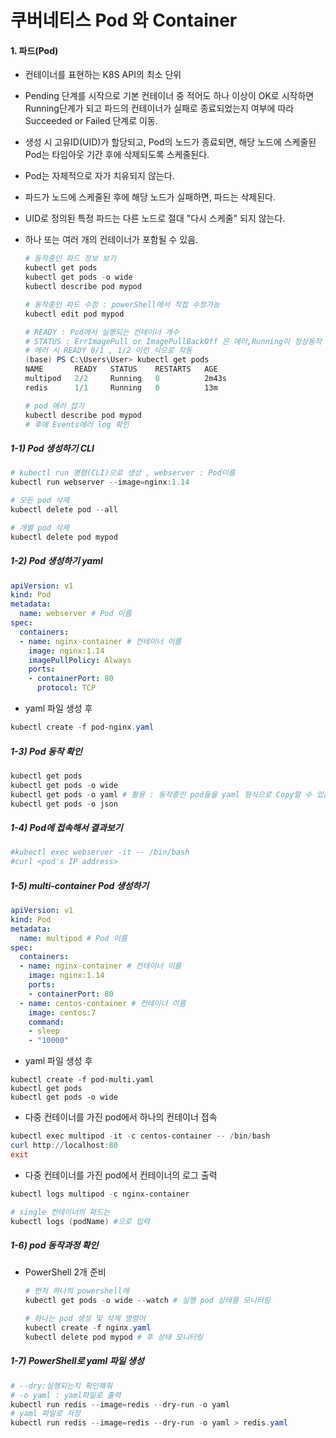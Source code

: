 # 쿠버네티스 Pod 와 Container

#### 1. 파드(Pod) 

- 컨테이너를 표현하는 K8S API의 최소 단위

- Pending 단계를 시작으로 기본 컨테이너 중 적어도 하나 이상이 OK로 시작하면 Running단계가 되고 파드의 컨테이너가 실패로 종료되었는지 여부에 따라 Succeeded or Failed 단계로 이동.

- 생성 시 고유ID(UID)가 할당되고, Pod의 노드가 종료되면, 해당 노드에 스케줄된 Pod는 타임아웃 기간 후에 삭제되도록 스케줄된다.

- Pod는 자체적으로 자가 치유되지 않는다.

- 파드가 노드에 스케줄된 후에 해당 노드가 실패하면, 파드는 삭제된다.

- UID로 정의된 특정 파드는 다른 노드로 절대 "다시 스케줄" 되지 않는다.

- 하나 또는 여러 개의 컨테이너가 포함될 수 있음.

  ```powershell
  # 동작중인 파드 정보 보기
  kubectl get pods
  kubectl get pods -o wide
  kubectl describe pod mypod 
  
  # 동작중인 파드 수정 : powerShell에서 직접 수정가능
  kubectl edit pod mypod 
  
  # READY : Pod에서 실행되는 컨테이너 개수 
  # STATUS : ErrImagePull or ImagePullBackOff 은 에러,Running이 정상동작
  # 에러 시 READY 0/1 , 1/2 이런 식으로 작동 
  (base) PS C:\Users\User> kubectl get pods
  NAME       READY   STATUS    RESTARTS   AGE
  multipod   2/2     Running   0          2m43s
  redis      1/1     Running   0          13m
  
  # pod 에러 잡기
  kubectl describe pod mypod
  # 후에 Events에러 log 확인 
  ```

##### 1-1) Pod 생성하기 CLI

```powershell
# kubectl run 명령(CLI)으로 생성 , webserver : Pod이름
kubectl run webserver --image=nginx:1.14

# 모든 pod 삭제
kubectl delete pod --all

# 개별 pod 삭제
kubectl delete pod mypod
```

##### 1-2) Pod 생성하기 yaml

```yaml
apiVersion: v1
kind: Pod
metadata:
  name: webserver # Pod 이름
spec:
  containers:
  - name: nginx-container # 컨테이너 이름
    image: nginx:1.14
    imagePullPolicy: Always 
    ports:
    - containerPort: 80
      protocol: TCP
```

- yaml 파일 생성 후 

```powershell
kubectl create -f pod-nginx.yaml 
```

##### 1-3) Pod 동작 확인

```powershell
kubectl get pods
kubectl get pods -o wide
kubectl get pods -o yaml # 활용 : 동작중인 pod들을 yaml 형식으로 Copy할 수 있음.
kubectl get pods -o json
```

##### 1-4) Pod에 접속해서 결과보기

```powershell
#kubectl exec webserver -it -- /bin/bash 
#curl <pod's IP address>
```

##### 1-5) multi-container Pod 생성하기

```yaml
apiVersion: v1
kind: Pod
metadata:
  name: multipod # Pod 이름
spec:
  containers:
  - name: nginx-container # 컨테이너 이름
    image: nginx:1.14 
    ports:
    - containerPort: 80
  - name: centos-container # 컨테이너 이름
    image: centos:7 
    command:
    - sleep
    - "10000"
```

- yaml 파일 생성 후 

```power
kubectl create -f pod-multi.yaml
kubectl get pods
kubectl get pods -o wide
```

- 다중 컨테이너를 가진 pod에서 하나의 컨테이너 접속

```powershell
kubectl exec multipod -it -c centos-container -- /bin/bash
curl http://localhost:80
exit
```

- 다중 컨테이너를 가진 pod에서 컨테이너의 로그 출력

```powershell
kubectl logs multipod -c nginx-container

# single 컨테이너의 파드는
kubectl logs (podName) #으로 입력
```

##### 1-6) pod 동작과정 확인

- PowerShell 2개 준비

  ```powershell
  # 먼저 하나의 powershell에
  kubectl get pods -o wide --watch # 실행 pod 상태를 모니터링
  
  # 하나는 pod 생성 및 삭제 명령어
  kubectl create -f nginx.yaml 
  kubectl delete pod mypod # 후 상태 모니터링 
  ```

##### 1-7) PowerShell로 yaml 파일 생성

```powershell
# --dry:실행되는지 확인해줘
# -o yaml : yaml파일로 출력
kubectl run redis --image=redis --dry-run -o yaml
# yaml 파일로 저장
kubectl run redis --image=redis --dry-run -o yaml > redis.yaml
```



